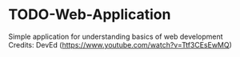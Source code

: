 # TODO-Web-Application
Simple application for understanding basics of web development<br/>
Credits: DevEd (https://www.youtube.com/watch?v=Ttf3CEsEwMQ)
